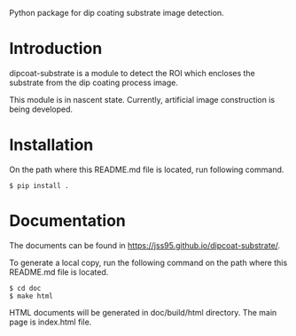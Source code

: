Python package for dip coating substrate image detection.

# Introduction

dipcoat-substrate is a module to detect the ROI which encloses the substrate
from the dip coating process image.

This module is in nascent state. Currently, artificial image construction is
being developed.

# Installation

On the path where this README.md file is located, run following command.

```
$ pip install .
```

# Documentation

The documents can be found in https://jss95.github.io/dipcoat-substrate/.

To generate a local copy, run the following command on the path where this
README.md file is located.

```
$ cd doc
$ make html
```

HTML documents will be generated in doc/build/html directory. The main page is
index.html file.
